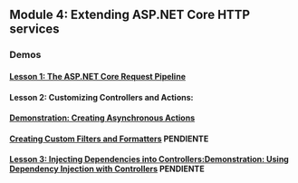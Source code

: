 ## Module 4: Extending ASP.NET Core HTTP services

### Demos 

#### [Lesson 1: The ASP.NET Core Request Pipeline](DemoCode/01_ErrorHandlingMiddleware)

#### Lesson 2: Customizing Controllers and Actions:

#### [Demonstration: Creating Asynchronous Actions](DemoCode/02_AsynchronousActions)

#### [Creating Custom Filters and Formatters](DemoCode/03_CustomFiltersAndFormatters) PENDIENTE

#### [Lesson 3: Injecting Dependencies into Controllers:Demonstration: Using Dependency Injection with Controllers](DemoCode/04_DependencyInjection)  PENDIENTE

 